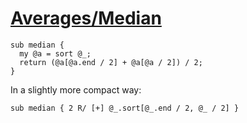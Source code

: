 [1]: http://rosettacode.org/wiki/Averages/Median

# [Averages/Median][1]

```perl6
sub median {
  my @a = sort @_;
  return (@a[@a.end / 2] + @a[@a / 2]) / 2;
}
```


In a slightly more compact way:

```perl6
sub median { 2 R/ [+] @_.sort[@_.end / 2, @_ / 2] }
```